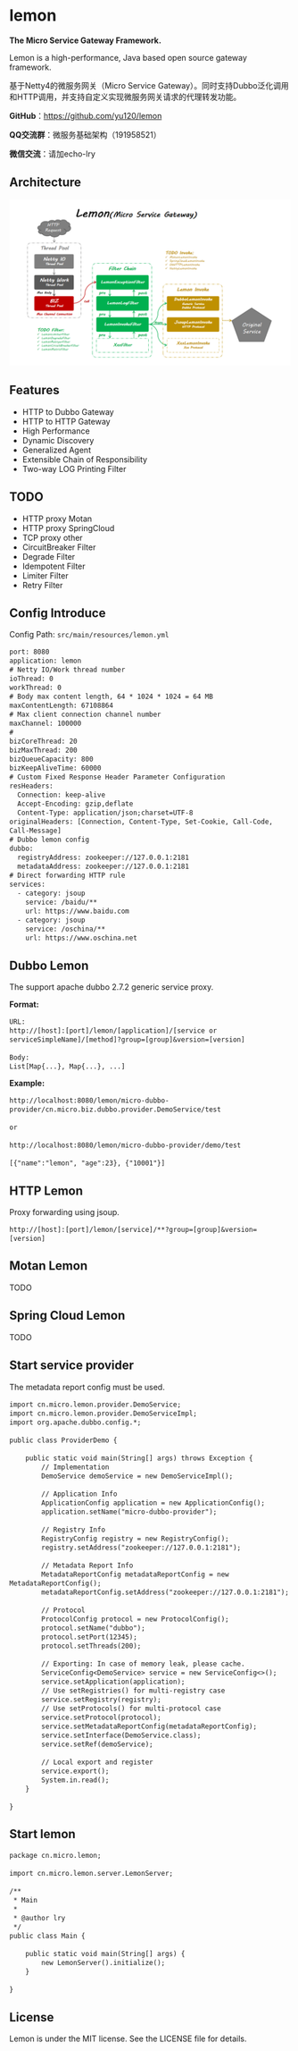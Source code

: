 # lemon
**The Micro Service Gateway Framework.**

Lemon is a high-performance, Java based open source gateway framework. 

基于Netty4的微服务网关（Micro Service Gateway）。同时支持Dubbo泛化调用和HTTP调用，并支持自定义实现微服务网关请求的代理转发功能。



**GitHub**：https://github.com/yu120/lemon

**QQ交流群**：微服务基础架构（191958521）

**微信交流**：请加echo-lry


## Architecture
![lemon](doc/lemon.png)

## Features
- HTTP to Dubbo Gateway
- HTTP to HTTP Gateway
- High Performance
- Dynamic Discovery
- Generalized Agent
- Extensible Chain of Responsibility
- Two-way LOG Printing Filter

## TODO
- HTTP proxy Motan
- HTTP proxy SpringCloud
- TCP proxy other
- CircuitBreaker Filter
- Degrade Filter
- Idempotent Filter
- Limiter Filter
- Retry Filter


## Config Introduce
Config Path: `src/main/resources/lemon.yml`

```
port: 8080
application: lemon
# Netty IO/Work thread number
ioThread: 0
workThread: 0
# Body max content length, 64 * 1024 * 1024 = 64 MB
maxContentLength: 67108864
# Max client connection channel number
maxChannel: 100000
# 
bizCoreThread: 20
bizMaxThread: 200
bizQueueCapacity: 800
bizKeepAliveTime: 60000
# Custom Fixed Response Header Parameter Configuration
resHeaders:
  Connection: keep-alive
  Accept-Encoding: gzip,deflate
  Content-Type: application/json;charset=UTF-8
originalHeaders: [Connection, Content-Type, Set-Cookie, Call-Code, Call-Message]
# Dubbo lemon config
dubbo:
  registryAddress: zookeeper://127.0.0.1:2181
  metadataAddress: zookeeper://127.0.0.1:2181
# Direct forwarding HTTP rule
services:
  - category: jsoup
    service: /baidu/**
    url: https://www.baidu.com
  - category: jsoup
    service: /oschina/**
    url: https://www.oschina.net
```

## Dubbo Lemon
The support apache dubbo 2.7.2 generic service proxy.

**Format:**
```
URL:
http://[host]:[port]/lemon/[application]/[service or serviceSimpleName]/[method]?group=[group]&version=[version]

Body:
List[Map{...}, Map{...}, ...]
```

**Example:**
```
http://localhost:8080/lemon/micro-dubbo-provider/cn.micro.biz.dubbo.provider.DemoService/test

or

http://localhost:8080/lemon/micro-dubbo-provider/demo/test

[{"name":"lemon", "age":23}, {"10001"}]
```

## HTTP Lemon
Proxy forwarding using jsoup.

```
http://[host]:[port]/lemon/[service]/**?group=[group]&version=[version]
```

## Motan Lemon
TODO

## Spring Cloud Lemon
TODO

## Start service provider
The metadata report config must be used.

```
import cn.micro.lemon.provider.DemoService;
import cn.micro.lemon.provider.DemoServiceImpl;
import org.apache.dubbo.config.*;

public class ProviderDemo {

    public static void main(String[] args) throws Exception {
        // Implementation
        DemoService demoService = new DemoServiceImpl();

        // Application Info
        ApplicationConfig application = new ApplicationConfig();
        application.setName("micro-dubbo-provider");

        // Registry Info
        RegistryConfig registry = new RegistryConfig();
        registry.setAddress("zookeeper://127.0.0.1:2181");

        // Metadata Report Info
        MetadataReportConfig metadataReportConfig = new MetadataReportConfig();
        metadataReportConfig.setAddress("zookeeper://127.0.0.1:2181");

        // Protocol
        ProtocolConfig protocol = new ProtocolConfig();
        protocol.setName("dubbo");
        protocol.setPort(12345);
        protocol.setThreads(200);

        // Exporting: In case of memory leak, please cache.
        ServiceConfig<DemoService> service = new ServiceConfig<>();
        service.setApplication(application);
        // Use setRegistries() for multi-registry case
        service.setRegistry(registry);
        // Use setProtocols() for multi-protocol case
        service.setProtocol(protocol);
        service.setMetadataReportConfig(metadataReportConfig);
        service.setInterface(DemoService.class);
        service.setRef(demoService);

        // Local export and register
        service.export();
        System.in.read();
    }

}
```

## Start lemon
```
package cn.micro.lemon;

import cn.micro.lemon.server.LemonServer;

/**
 * Main
 *
 * @author lry
 */
public class Main {

    public static void main(String[] args) {
        new LemonServer().initialize();
    }

}
```

## License
Lemon is under the MIT license. See the LICENSE file for details.
